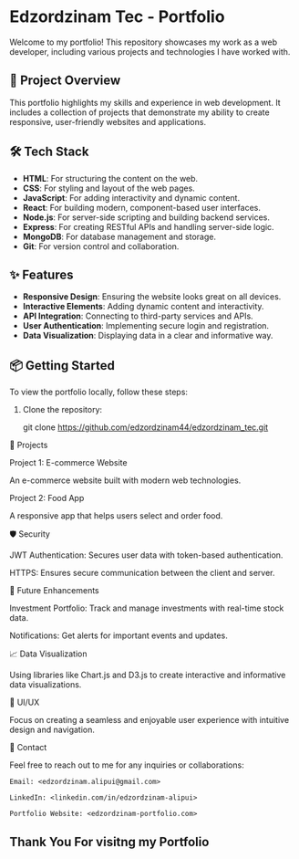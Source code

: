 # Edzordzinam Tec - Portfolio

Welcome to my portfolio! This repository showcases my work as a web developer, including various projects and technologies I have worked with.

## 🚀 Project Overview

This portfolio highlights my skills and experience in web development. It includes a collection of projects that demonstrate my ability to create responsive, user-friendly websites and applications.

## 🛠️ Tech Stack

- **HTML**: For structuring the content on the web.
- **CSS**: For styling and layout of the web pages.
- **JavaScript**: For adding interactivity and dynamic content.
- **React**: For building modern, component-based user interfaces.
- **Node.js**: For server-side scripting and building backend services.
- **Express**: For creating RESTful APIs and handling server-side logic.
- **MongoDB**: For database management and storage.
- **Git**: For version control and collaboration.

## ✨ Features

- **Responsive Design**: Ensuring the website looks great on all devices.
- **Interactive Elements**: Adding dynamic content and interactivity.
- **API Integration**: Connecting to third-party services and APIs.
- **User Authentication**: Implementing secure login and registration.
- **Data Visualization**: Displaying data in a clear and informative way.

## 📦 Getting Started

To view the portfolio locally, follow these steps:

1. Clone the repository:

   git clone <https://github.com/edzordzinam44/edzordzinam_tec.git>

📖 Projects

Project 1: E-commerce Website

An e-commerce website built with modern web technologies.

Project 2: Food App

A responsive app that helps users select and order food.

🛡️ Security

JWT Authentication: Secures user data with token-based authentication.

HTTPS: Ensures secure communication between the client and server.

🤖 Future Enhancements

Investment Portfolio: Track and manage investments with real-time stock data.

Notifications: Get alerts for important events and updates.

📈 Data Visualization

Using libraries like Chart.js and D3.js to create interactive and informative data visualizations.

🎨 UI/UX

Focus on creating a seamless and enjoyable user experience with intuitive design and navigation.

👥 Contact

Feel free to reach out to me for any inquiries or collaborations:

    Email: <edzordzinam.alipui@gmail.com>

    LinkedIn: <linkedin.com/in/edzordzinam-alipui>

    Portfolio Website: <edzordzinam-portfolio.com>

## Thank You For visitng my Portfolio
